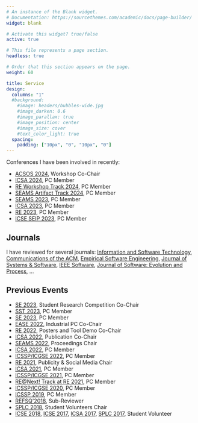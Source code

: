 ```yaml
---
# An instance of the Blank widget.
# Documentation: https://sourcethemes.com/academic/docs/page-builder/
widget: blank

# Activate this widget? true/false
active: true

# This file represents a page section.
headless: true

# Order that this section appears on the page.
weight: 60

title: Service
design:
  columns: "1"
  #background:
    #image: headers/bubbles-wide.jpg
    #image_darken: 0.6
    #image_parallax: true
    #image_position: center
    #image_size: cover
    #text_color_light: true
  spacing:
    padding: ["10px", "0", "10px", "0"]
---
```

Conferences I have been involved in recently:
* [ACSOS 2024](https://conf.researchr.org/home/acsos-2024), Workshop Co-Chair
* [ICSA 2024](https://icsa-conferences.org/2024/), PC Member
* [RE Workshop Track 2024](https://conf.researchr.org/home/RE-2024), PC Member
* [SEAMS Artifact Track 2024](https://conf.researchr.org/home/seams-2024), PC Member
* [SEAMS 2023](https://conf.researchr.org/home/seams-2023), PC Member
* [ICSA 2023](https://icsa-conferences.org/2023/), PC Member
* [RE 2023](https://conf.researchr.org/home/RE-2022), PC Member
* [ICSE SEIP 2023](https://conf.researchr.org/track/icse-2023/icse-2023-SEIP), PC Member

## Journals
I have reviewed for several journals: [Information and Software Technology](https://www.sciencedirect.com/journal/information-and-software-technology), [Communications of the ACM](https://cacm.acm.org/), [Empirical Software Engineering](https://www.springer.com/journal/10664), [Journal of Systems & Software](https://www.journals.elsevier.com/journal-of-systems-and-software), [IEEE Software](https://www.computer.org/csdl/magazine/so), [Journal of Software: Evolution and Process](https://onlinelibrary.wiley.com/journal/20477481), ...

## Previous Events
* [SE 2023](https://se-2023.gi.de/), Student Research Competition Co-Chair
* [SST 2023](https://sst23.xitaso.com/), PC Member
* [SE 2023](https://se-2023.gi.de/), PC Member
* [EASE 2022](https://conf.researchr.org/home/ease-2022), Industrial PC Co-Chair
* [RE 2022](https://conf.researchr.org/home/RE-2022), Posters and Tool Demo Co-Chair
* [ICSA 2022](https://icsa-conferences.org/2022/), Publication Co-Chair
* [SEAMS 2022](https://conf.researchr.org/home/seams-2022), Proceedings Chair
* [ICSA 2022](https://icsa-conferences.org/2022/), PC Member
* [ICSSP/ICGSE 2022](https://resources.sei.cmu.edu/news-events/events/icssp/), PC Member
* [RE 2021](https://conf.researchr.org/home/RE-2021), Publicity \& Social Media Chair
* [ICSA 2021](https://icsa-conferences.org/2021/), PC Member
* [ICSSP/ICGSE 2021](https://conf.researchr.org/series/icssp%2Bicgse), PC Member
* [RE@Next! Track at RE 2021](https://conf.researchr.org/home/RE-2021), PC Member
* [ICSSP/ICGSE 2020](https://conf.researchr.org/series/icssp%2Bicgse), PC Member
* [ICSSP 2019](https://2019.icse-conferences.org/track/icssp-2019-papers), PC Member
* [REFSQ'2018](https://refsq.upc.edu/2015/2018/welcome/index.html), Sub-Reviewer
* [SPLC 2018](https://splc.net/), Student Volunteers Chair
* [ICSE 2018](https://www.icse2018.org/), [ICSE 2017](https://icse2017.gatech.edu/), [ICSA 2017](https://icsa-conferences.org/), [SPLC 2017](https://splc.net/), Student Volunteer
<!-- * [Automotive Software Engineering Workshop 2022](https://ase-workshop.github.io/2022/), PC Member-->
<!-- * [ICSSP/ICGSE Doctoral Symposium 2021](https://conf.researchr.org/series/icssp%2Bicgse), PC Member-->
<!-- * [Automotive Software Engineering Workshop 2021](https://ase-workshop.github.io/2021/), PC Member-->
<!-- [SECPPS Workshop 2024](https://github.com/RickRabiser/secpps-ws), PC Member-->
